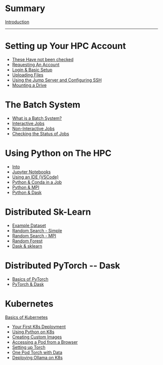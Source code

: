 # Summary

[Introduction](index.md)

---

# Setting up Your HPC Account
- [These Have not been checked]()
- [Requesting An Account](setup/request-account.md)
- [Login & Basic Setup](setup/login-and-basic-setup.md)
- [Uploading Files](setup/uploading-files/uploading-files.md)
- [Using the Jump Server and Configuring SSH](setup/configuring-ssh.md)
- [Mounting a Drive](setup/using-sshfs.md)

# The Batch System
- [What is a Batch System?]()
- [Interactive Jobs]()
- [Non-Interactive Jobs]()
- [Checking the Status of Jobs]()

# Using Python on The HPC
- [Into]()
- [Jupyter Notebooks]()
- [Using an IDE (VSCode)]()
- [Python & Conda in a Job]()
- [Python & MPI]()
- [Python & Dask]()

# Distributed Sk-Learn
- [Example Dataset]()
- [Random Search - Simple]()
- [Random Search - MPI]()
- [Random Forest]()
- [Dask & sklearn]()

# Distributed PyTorch -- Dask
- [Basics of PyTorch]()
- [PyTorch & Dask]()

# Kubernetes
[Basics of Kubernetes]()
- [Your First K8s Deployment]()
- [Using Python on K8s]()
- [Creating Custom Images]()
- [Accessing a Pod from a Browser]()
- [Setting up Torch]()
- [One Pod Torch with Data]()
- [Deploying Ollama on K8s]()